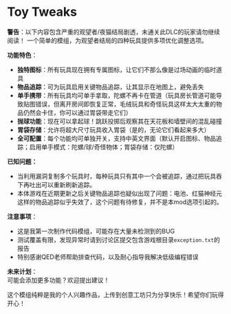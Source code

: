 # Toy Tweaks
**警告**：以下内容包含严重的观望者/夜猫结局剧透，未通关此DLC的玩家请勿继续阅读！
一个简单的模组，为观望者结局的四种玩具提供多项优化调整选项。

**功能特色**：
- **独特图标**：所有玩具现在拥有专属图标，让它们不那么像是过场动画的临时道具
- **物品追踪**：可为玩具启用关键物品追踪，让其显示在地图上，避免丢失
- **单手携带**：所有玩具均可单手拿取，陀螺不再卡在管道（玩具房长管道可能导致贴图错误，但离开房间即恢复正常，毛绒玩具和奇怪玩具这样太大太重的物品仍然会卡住，你可以通过胃袋带走它们）
- **抛球功能**：现在可以拿起球！跳跃投掷后观察其在天花板和墙壁间的混乱碰撞
- **胃袋存储**：允许将超大尺寸玩具收入胃袋（是的，无论它们看起来多大）
- **全可配置**：每个功能均可单独开关，支持中英文界面（默认开启图标、物品追踪；启用单手模式：陀螺/球/奇怪物体；胃袋存储：仅陀螺）

**已知问题：**

- 当利用漏洞复制多个玩具时，每种玩具只有其中一个会被追踪，通过把玩具吞下再吐出可以重新刷新追踪。
- 本体游戏在近期更新之后关键物品追踪也疑似出现了问题：电池、红猫神经元这样的物品追踪似乎失效了，这个问题有待修复，并不是本mod选项引起的。

**注意事项**：

- 这是我第一次制作代码模组，可能存在大量未检测到的BUG
- 测试覆盖有限，发现异常时请到讨论区提交包含游戏根目录`exception.txt`的报告
- 特别感谢QED老师帮助排查代码，以及耐心指导我解决低级编程错误

**未来计划**：  
可能会添加更多功能？欢迎提出建议！

这个模组纯粹是我的个人兴趣作品，上传到创意工坊只为分享快乐！希望你们玩得开心！
